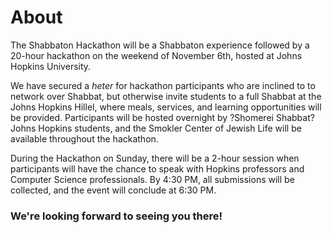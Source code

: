 # About  

The Shabbaton Hackathon will be a Shabbaton experience followed by a 20-hour hackathon on the weekend of November 6th, hosted at Johns Hopkins University.   

We have secured a *heter* for hackathon participants who are inclined to to network over Shabbat, but otherwise invite students to a full Shabbat at the Johns Hopkins Hillel, where meals, services, and learning opportunities will be provided. Participants will be hosted overnight by ?Shomerei Shabbat? Johns Hopkins students, and the Smokler Center of Jewish Life will be available throughout the hackathon.

During the Hackathon on Sunday, there will be a 2-hour session when participants will have the chance to speak with Hopkins professors and Computer Science professionals. By 4:30 PM, all submissions will be collected, and the event will conclude at 6:30 PM.

### We're looking forward to seeing you there!